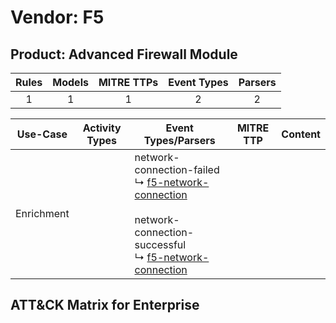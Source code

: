 Vendor: F5
==========
Product: Advanced Firewall Module
---------------------------------
| Rules | Models | MITRE TTPs | Event Types | Parsers |
|:-----:|:------:|:----------:|:-----------:|:-------:|
|   1   |   1    |     1      |      2      |    2    |

|  Use-Case  | Activity Types | Event Types/Parsers                                                                                                                                                                                                              | MITRE TTP | Content                                                        |
|:----------:| -------------- | -------------------------------------------------------------------------------------------------------------------------------------------------------------------------------------------------------------------------------- | --------- | -------------------------------------------------------------- |
| Enrichment | <ul></li></ul> |  network-connection-failed<br> ↳ [f5-network-connection](Parsers/parserContent_f5-network-connection.md)<br><br> network-connection-successful<br> ↳ [f5-network-connection](Parsers/parserContent_f5-network-connection.md)<br> |           | [](Rules_Models/r_m_f5_advanced_firewall_module_Enrichment.md) |

ATT&CK Matrix for Enterprise
----------------------------
